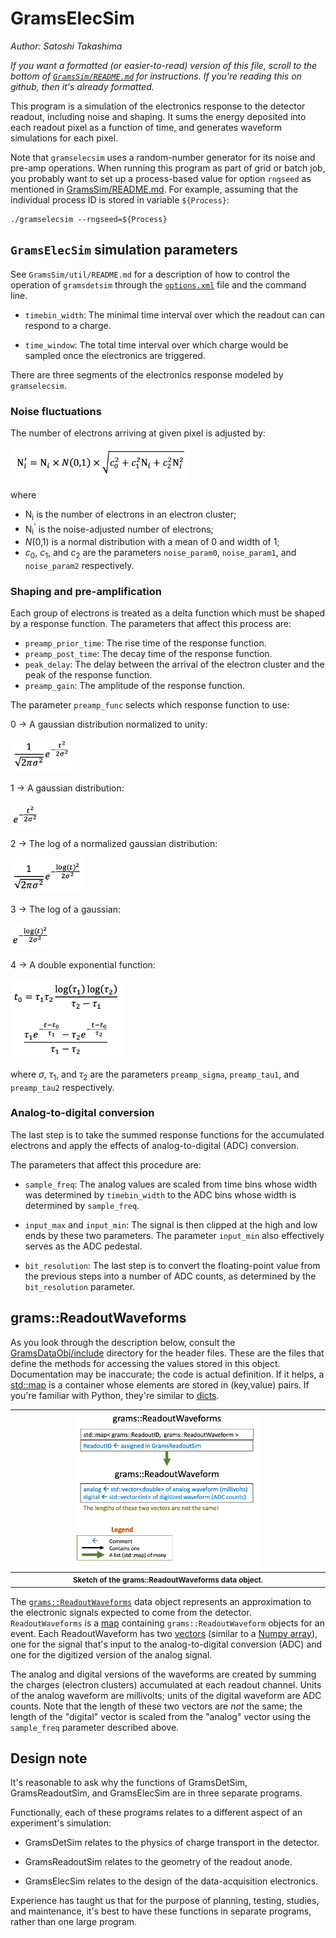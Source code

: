 # GramsElecSim
*Author: Satoshi Takashima*

_If you want a formatted (or easier-to-read) version of this file, scroll to the bottom of [`GramsSim/README.md`](../README.md) for instructions. If you're reading this on github, then it's already formatted._

This program is a simulation of the electronics response to the detector readout, including noise and shaping. It sums the energy deposited into each readout pixel as a function of time, and generates waveform simulations for each pixel. 

Note that `gramselecsim` uses a random-number generator for its noise and pre-amp operations. When running this program as part of grid or batch job, you probably want to set up a process-based value for option `rngseed` as mentioned in [GramsSim/README.md](../README.md). For example, assuming that the individual process ID is stored in variable `${Process}`:

    ./gramselecsim --rngseed=${Process}
    
## `GramsElecSim` simulation parameters

See `GramsSim/util/README.md` for a description of how to control the
operation of `gramsdetsim` through the [`options.xml`](../options.xml) file and the
command line.

- `timebin_width`: The minimal time interval over which the readout can can respond to a charge.

- `time_window`: The total time interval over which charge would be sampled once the electronics are triggered. 

There are three segments of the electronics response modeled by `gramselecsim`.

### Noise fluctuations

The number of electrons arriving at given pixel is adjusted by:

<img src="images/NoiseEq.png" width="286" />

where

- &Nu;<sub>i</sub> is the number of electrons in an electron cluster;
- &Nu;<sub>i</sub><sup>'</sup> is the noise-adjusted number of electrons;
- <em>N</em>(0,1) is a normal distribution with a mean of 0 and width of 1;
- <em>c</em><sub>0</sub>, <em>c</em><sub>1</sub>, and <em>c</em><sub>2</sub> are the parameters `noise_param0`, `noise_param1`, and `noise_param2` respectively. 

### Shaping and pre-amplification

Each group of electrons is treated as a delta function which must be shaped by a response function. The parameters that affect this process are:

- `preamp_prior_time`: The rise time of the response function.
- `preamp_post_time`: The decay time of the response function.
- `peak_delay`: The delay between the arrival of the electron cluster and the peak of the response function.
- `preamp_gain`: The amplitude of the response function. 

The parameter `preamp_func` selects which response function to use:

0 -> A gaussian distribution normalized to unity: 

<img src="images/NormGauss.png" width="100" />

1 -> A gaussian distribution:

<img src="images/Gauss.png" width="46" />

2 -> The log of a normalized gaussian distribution:

<img src="images/LogNormGauss.png" width="118" />

3 -> The log of a gaussian:

<img src="images/LogGauss.png" width="62" />

4 -> A double exponential function:

<img src="images/TwoExp.png" width="180" />

where <em>&sigma;</em>, <em>&tau;</em><sub>1</sub>, and <em>&tau;</em><sub>2</sub> are the parameters `preamp_sigma`, `preamp_tau1`, and `preamp_tau2` respectively. 

### Analog-to-digital conversion

The last step is to take the summed response functions for the accumulated electrons and apply the effects of analog-to-digital (ADC) conversion. 

The parameters that affect this procedure are:

- `sample_freq`: The analog values are scaled from time bins whose width was determined by `timebin_width` to the ADC bins whose width is determined by `sample_freq`. 

- `input_max` and `input_min`: The signal is then clipped at the high and low ends by these two parameters. The parameter `input_min` also effectively serves as the ADC pedestal. 

- `bit_resolution`: The last step is to convert the floating-point value from the previous steps into a number of ADC counts, as determined by the `bit_resolution` parameter.

## grams::ReadoutWaveforms

As you look through the description below, consult the [GramsDataObj/include](../GramsDataObj/include) directory for the header files. These are the files that define the methods for accessing the values stored in this object. Documentation may be inaccurate; the code is actual definition. If it helps, a [std::map][130] is a container whose elements are stored in (key,value) pairs. If you're familiar with Python, they're similar to [dicts][140]. 

[130]: https://cplusplus.com/reference/map/map/
[140]: https://www.w3schools.com/python/python_dictionaries.asp

|         <img src="../GramsDataObj/images/grams_ReadoutWaveforms.png" width="60%" />      |
|                                 :--------:                                         | 
| <small><strong>Sketch of the grams::ReadoutWaveforms data object.</strong></small> |

The [`grams::ReadoutWaveforms`](../GramsDataObj/include/ReadoutWaveforms.h) data object represents an approximation to the electronic signals expected to come from the detector. `ReadoutWaveforms` is a [map][3050] containing `grams::ReadoutWaveform` objects for an event. Each ReadoutWaveform has two [vectors][3060] (similar to a [Numpy array][3070]), one for the signal that's input to the analog-to-digital conversion (ADC) and one for the digitized version of the analog signal. 

[3050]: https://cplusplus.com/reference/map/map/
[3060]: https://cplusplus.com/reference/vector/vector/
[3070]: https://www.w3schools.com/python/numpy/numpy_creating_arrays.asp

The analog and digital versions of the waveforms are created by summing the charges (electron clusters) accumulated at each readout channel. Units of the analog waveform are millivolts; units of the digital waveform are ADC counts. Note that the length of these two vectors are _not_ the same; the length of the "digital" vector is scaled from the "analog" vector using the `sample_freq` parameter described above. 

## Design note

It's reasonable to ask why the functions of GramsDetSim,
GramsReadoutSim, and GramsElecSim are in three separate programs.

Functionally, each of these programs relates to a different aspect of
an experiment's simulation:

   - GramsDetSim relates to the physics of charge transport in the detector.

   - GramsReadoutSim relates to the geometry of the readout anode.

   - GramsElecSim relates to the design of the data-acquisition electronics.

Experience has taught us that for the purpose of planning, testing,
studies, and maintenance, it's best to have these functions in
separate programs, rather than one large program.
